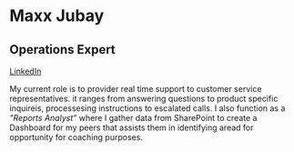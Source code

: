 # Maxx Jubay
## Operations Expert

[LinkedIn](www.linkedin.com/in/rimar-jubay-4a9644b1)

My current role is to provider real time support to customer service representatives. it ranges from answering questions to product specific inquireis, processesing instructions to escalated calls. I also function as a *"Reports Analyst"* where I gather data from SharePoint to create a Dashboard for my peers that assists them in identifying aread for opportunity for coaching purposes.

